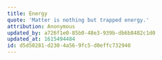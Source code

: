 ```yaml
---
title: Energy
quote: 'Matter is nothing but trapped energy.'
attribution: Anonymous
updated_by: a726f1e0-85b0-48e3-939b-db6b8482c1d0
updated_at: 1615494484
id: d5d50281-d230-4a56-9fc5-d0effc732940
---
```


